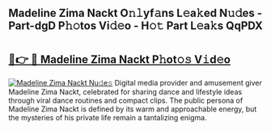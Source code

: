 ## Madeline Zima Nackt O𝚗𝚕yf𝚊ns L𝚎a𝚔ed N𝚞𝚍es - Part-dgD P𝚑𝚘tos Vi𝚍𝚎o - H𝚘𝚝 Part L𝚎a𝚔s QqPDX

# <h2><a href="http://kf61ifr.oniu.top/?m=Madeline+Zima+Nackt">🔗👉 🔴 Madeline Zima Nackt P𝚑ot𝚘𝚜 V𝚒d𝚎o</a></h2>

[![Madeline Zima Nackt Nu𝚍e𝚜](https://i.imgur.com/0qMVB7G.gif)](http://kf61ifr.oniu.top/?m=Madeline+Zima+Nackt)
Digital media provider and amusement giver Madeline Zima Nackt, celebrated for sharing dance and lifestyle ideas through viral dance routines and compact clips. The public persona of Madeline Zima Nackt is defined by its warm and approachable energy, but the mysteries of his private life remain a tantalizing enigma.  
